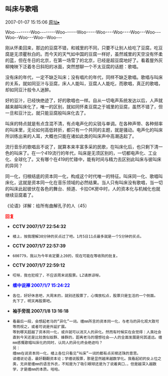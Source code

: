 ## 叫床与歌唱
2007-01-07 15:15:06
[原址▸](http://www.fxgan.com/chan_time/2007_01_06/390.htm)



 


 


  Woo--------Woo--------Woo------Woo-----Woo----Woo----Woo---Woo---Woo--Woo---Woo--Woo---


 


 


 


  刚从怀柔回来，那边的豆腐不错，和城里的不同，只要不让别人给吃了豆腐，吃豆腐是无须瞿秋白的。而今天的天气如中国的豆腐一样好，虽然城里的天空没有怀柔的蓝，但在冬日的北京，在第一场雪了的北京，已经是超豆腐地好了。看着屋外灰柳掩映下泛着冬日斜阳的冰面，突然想聊一个不太豆腐的话题：歌唱。


 


  没有床的年代，一定不缺乏叫床；没有唱片的年代，同样不缺乏歌唱。歌唱与叫床的关系，就如同豆汁与豆腐，床人人能叫，豆腐人人能吃，而歌唱，真正的歌唱，却如同豆汁般令人迷醉。


 


 好的豆汁，已经快绝迹了，好的歌唱也一样。自从一切电声系统发达以后，人声就越来越叫床化了，唯一的区别，就如同怀柔豆腐之于城里的豆腐，虽然不错了，但一旦和豆汁比，就只能豆腐般叫床化去了。


 


  叫床的特点就是有点含混不清，有点电声化的尖锐与单调。在各种声带、各种频率的叫床里，无论如何高低转折，都只有一个共同的主题，就是骚动。电声化的叫床所训练出来的人耳，大概也只能在诸如此类的叫床声中高潮迭起了。


 


 流行音乐的歌唱且不说了，就算本来丰富多采的民歌，在叫床化后，也只剩下清一色的叫床了。在一个419流行的年代，叫床是无须区别的，一切都电声化、工业化、全球化了。又有哪个在419的忙碌中，能有时间与精力去区别此叫床与彼叫床的异同？


 


  同一化，归根结底的资本同一化，构成这个时代唯一的特征。叫床同一化、歌唱叫床化，这就是资本同一化在音乐领域的必然结果。当人只有叫床没有歌唱，当一切的叫床此起彼伏在各色的舞台、频道、卡拉OK房中时，人的资本化与机械化也就继续豆腐着了。


 


 《论语》详解：给所有曲解孔子的人（45）





<font color='red'>**回复**</font>


- **CCTV 2007/1/7 22:54:32**
- ```
  楼上，按我理解30分钟的买点过了吧。1月5日11点最多就是一个5分钟的买点。
  ```
- **CCTV 2007/1/7 22:57:39**
- ```
  600779，我以为今年肯定要上20的，现在可能在等收购的批复。
  ```
- **CCTV 2007/1/7 22:59:12**
- ```
  哎呀，我也犯规了，不应该周末说股票。LZ请原谅呀。
  ```
- **<font color='blue'>缠中说禅 2007/1/7 15:24:22</font>**
- ```
  各位，好好休息吧，大周末的，就别还股票了，心情放松点，股票只是生活的一个侧面。
  先下了，明天再股票吧。
  ```
- **袖手旁观 2007/1/8 13:16:18**
- ```
  看最后一段，会想起老马的“异化”一词。缠mm所言的资本同一化，与老马的异化观大致可等而视之，或者可说是外延扩展。
  等到哪天超越了资本同一化，或许就可以消灭人的异化。然而有时候实在会觉得：人类社会直到今天还是比较类似蚁群、蜂群的，距离老马的理想社会――人的全面发展是何其遥远。缠mm感慨歌唱叫床化的同时，认同人的异化终会绝迹吗？
  另：
  缠mm在说资本同一化，楼上各位只看见“叫床”一词的都有点买椟还珠的意思。
  读缠说论语，最好翻翻资本论；学缠说股票，那是显然越来越数学化。我看起初的女上位之类，无非是缠mm的语言外衣，不知是为了吸引眼球还是为了说着爽口，，但是越深入越数学，才是缠mm的本质。哈哈。
  ```
